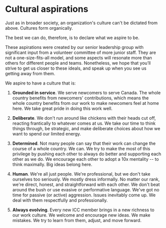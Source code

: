 # Cultural aspirations

Just as in broader society, an organization's culture can't be dictated from above. Cultures form organically.

The best we can do, therefore, is to declare what we aspire to be.

These aspirations were created by our senior leadership group with significant input from a volunteer committee of more junior staff. They are not a one-size-fits-all model, and some aspects will resonate more than others for different people and teams. Nonetheless, we hope that you’ll strive to get us closer to these ideals, and speak up when you see us getting away from them.

We aspire to have a culture that is:

1. __Grounded in service__. We serve newcomers to serve Canada. The whole country benefits from newcomers' contributions, which means the whole country benefits from our work to make newcomers feel at home here. We take great pride in doing this work well.

2. __Deliberate__. We don't run around like chickens with their heads cut off, reacting frantically to whatever comes at us. We take our time to think things through, be strategic, and make deliberate choices about how we want to spend our limited energy.

3. __Determined__. Not many people can say that their work can change the course of a whole country. We can. We try to make the most of this privilege by pushing each other to always do better and supporting each other as we do. We encourage each other to adopt a 10x mentality -- to think maximally. Big ideas belong here.

4. __Human__. We're all just people. We're professional, but we don't take ourselves too seriously. We mostly dress informally. No matter our rank, we're direct, honest, and straightforward with each other. We don't beat around the bush or use evasive or performative language. We've got no time for passive (or active) aggression. Issues inevitably come up. We deal with them respectfully and professionally.

5. __Always evolving__. Every new ICC member brings in a new richness to our work culture. We welcome and encourage new ideas. We make mistakes. We try to learn from them, adjust, and move forward.

<cta-arrow target="where-we-work" text="Where we work"></cta-arrow>
